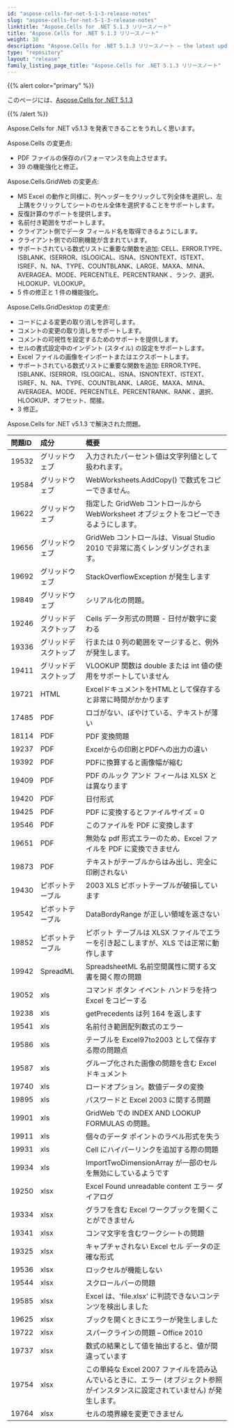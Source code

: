 ```yaml
---
id: "aspose-cells-for-net-5-1-3-release-notes"
slug: "aspose-cells-for-net-5-1-3-release-notes"
linktitle: "Aspose.Cells for .NET 5.1.3 リリースノート"
title: "Aspose.Cells for .NET 5.1.3 リリースノート"
weight: 30
description: "Aspose.Cells for .NET 5.1.3 リリースノート – the latest updates and fixes."
type: "repository"
layout: "release"
family_listing_page_title: "Aspose.Cells for .NET 5.1.3 リリースノート"
---
```

{{% alert color="primary" %}} 

このページには、[Aspose.Cells for .NET 5.1.3](https://releases.aspose.com/cells/net/new-releases/aspose.cells-for-.net-5.1.3/)

{{% /alert %}} 

Aspose.Cells for .NET v5.1.3 を発表できることをうれしく思います。

 Aspose.Cells の変更点:

-  PDF ファイルの保存のパフォーマンスを向上させます。
-  39 の機能強化と修正。

 Aspose.Cells.GridWeb の変更点:

- MS Excel の動作と同様に、列ヘッダーをクリックして列全体を選択し、左上隅をクリックしてシートのセル全体を選択することをサポートします。
- 反復計算のサポートを提供します。
- 名前付き範囲をサポートします。
- クライアント側でデータ フィールド名を取得できるようにします。
- クライアント側での印刷機能が含まれています。
- サポートされている数式リストに重要な関数を追加: CELL、ERROR.TYPE、ISBLANK、ISERROR、ISLOGICAL、ISNA、ISNONTEXT、ISTEXT、ISREF、N、NA、TYPE、COUNTBLANK、LARGE、MAXA、MINA、AVERAGEA、MODE、PERCENTILE、PERCENTRANK 、ランク、選択、HLOOKUP、VLOOKUP。
-  5 件の修正と 1 件の機能強化。



 Aspose.Cells.GridDesktop の変更点:

- コードによる変更の取り消しを許可します。
- コメントの変更の取り消しをサポートします。
- コメントの可視性を設定するためのサポートを提供します。
- セルの書式設定中のインデント (スタイル) の設定をサポートします。
-  Excel ファイルの画像をインポートまたはエクスポートします。
- サポートされている数式リストに重要な関数を追加: ERROR.TYPE、ISBLANK、ISERROR、ISLOGICAL、ISNA、ISNONTEXT、ISTEXT、ISREF、N、NA、TYPE、COUNTBLANK、LARGE、MAXA、MINA、AVERAGEA、MODE、PERCENTILE、PERCENTRANK、RANK 、選択、HLOOKUP、オフセット、間接。
-  3 修正。

 Aspose.Cells for .NET v5.1.3 で解決された問題。

|**問題ID** |**成分** |**概要** |
|:- |:- |:- |
|19532 |グリッドウェブ|入力されたパーセント値は文字列値として扱われます。|
|19584 |グリッドウェブ| WebWorksheets.AddCopy() で数式をコピーできません。|
|19622 |グリッドウェブ|指定した GridWeb コントロールから WebWorksheet オブジェクトをコピーできるようにします。|
|19656 |グリッドウェブ| GridWeb コントロールは、Visual Studio 2010 で非常に高くレンダリングされます。|
|19692 |グリッドウェブ| StackOverflowException が発生します|
|19849 |グリッドウェブ|シリアル化の問題。|
|19246 |グリッドデスクトップ| Cells データ形式の問題 - 日付が数字に変わる|
|19336 |グリッドデスクトップ| 行または 0 列の範囲をマージすると、例外が発生します。|
|19411 |グリッドデスクトップ| VLOOKUP 関数は double または int 値の使用をサポートしていません|
|19721 |HTML|ExcelドキュメントをHTMLとして保存すると非常に時間がかかります|
|17485 | PDF|ロゴがない、ぼやけている、テキストが薄い|
|18114 | PDF|PDF 変換問題|
|19237 | PDF|Excelからの印刷とPDFへの出力の違い|
|19392 | PDF|PDFに換算すると画像幅が縮む|
|19409 | PDF|PDF のルック アンド フィールは XLSX とは異なります|
|19420 | PDF|日付形式|
|19425 | PDF|PDF に変換するとファイルサイズ = 0|
|19546 | PDF|このファイルを PDF に変換します|
|19651 | PDF|無効な pdf 形式エラーのため、Excel ファイルを PDF に変換できません|
|19873 | PDF|テキストがテーブルからはみ出し、完全に印刷されない|
|19430 |ピボットテーブル|2003 XLS ピボットテーブルが破損しています|
|19542 |ピボットテーブル|DataBordyRange が正しい領域を返さない|
|19852 |ピボットテーブル|ピボット テーブルは XLSX ファイルでエラーを引き起こしますが、XLS では正常に動作します|
|19942 | SpreadML|SpreadsheetML 名前空間属性に関する文書を開く際の問題|
|19052 |xls|コマンド ボタン イベント ハンドラを持つ Excel をコピーする|
|19238 |xls|getPrecedents は列 164 を返します|
|19541 |xls|名前付き範囲配列数式のエラー|
|19586 |xls|テーブルを Excel97to2003 として保存する際の問題点|
|19587 |xls|グループ化された画像の問題を含む Excel ドキュメント|
|19740 |xls|ロードオプション。数値データの変換|
|19895 |xls|パスワードと Excel 2003 に関する問題|
|19901 |xls|GridWeb での INDEX AND LOOKUP FORMULAS の問題。|
|19911 |xls|個々のデータ ポイントのラベル形式を失う|
|19931 |xls|Cell にハイパーリンクを追加する際の問題|
|19934 |xls|ImportTwoDimensionArray が一部のセルを無効にしているようです|
|19250 | xlsx|Excel Found unreadable content エラー ダイアログ|
|19334 | xlsx|グラフを含む Excel ワークブックを開くことができません|
|19341 | xlsx|コンマ文字を含むワークシートの問題|
|19325 | xlsx|キャプチャされない Excel セル データの正確な形式|
|19536 | xlsx|ロックセルが機能しない|
|19544 | xlsx|スクロールバーの問題|
|19585 | xlsx|Excel は、'file.xlsx' に判読できないコンテンツを検出しました|
|19625 | xlsx|ブックを開くときにエラーが発生しました|
|19722 | xlsx|スパークラインの問題 – Office 2010|
|19737 | xlsx|数式の結果として値を抽出すると、値が間違っています|
|19754 | xlsx|この単純な Excel 2007 ファイルを読み込んでいるときに、エラー (オブジェクト参照がインスタンスに設定されていません) が発生します。|
|19764 | xlsx|セルの境界線を変更できません|

